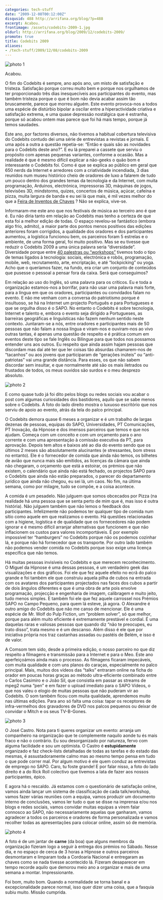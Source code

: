 ```yaml
---
categories: tech-stuff
date: "2009-12-08T00:12:00Z"
disqusid: 488 http://arrifana.org/blog/?p=488
excerpt: Acabou.
frontimage: /assets/codebits-2009-1.jpg
oldurl: http://arrifana.org/blog/2009/12/codebits-2009/
promote: true
title: Codebits 2009
aliases:
- /tech-stuff/2009/12/08/codebits-2009
---
```


![](/assets/codebits-2009-1.jpg "photo 1")

Acabou.

O fim do Codebits é sempre, ano após ano, um misto de satisfação e tristeza. Satisfação porque correu muito bem e porque nos orgulhamos de ter proporcionado três dias inesquecíveis aos participantes do evento, mas também tristeza porque o que é bom não devia acabar assim tão bruscamente, parece que morreu alguém. Este evento provoca-nos a todos uma espécie de distúrbio bipolar a oscilar entre a hiperactividade criativa e satisfação extrema, e uma quase depressão nostálgica que é estranha, porque só acabou ontem mas parece que foi há mais tempo, porque já temos saudades.

Este ano, por factores diversos, não tivemos a habitual cobertura televisiva do Codebits contudo dei uma série de entrevistas a revistas e jornais. E uma após a outra a questão repetia-se: “Então e quais são as novidades para o Codebits deste ano?”. E eu lá preparei a cassete que serviu o propósito com apenas pequenas variantes, conforme a ocasião. Mas a realidade é que é mesmo difícil explicar a não-geeks o quão bom e interessante o Codebits foi. Como é que se explica ao público em geral que 650 nerds da Internet e arredores com a criatividade incendiada, 3 dias reunidos num museu histórico cheio de oradores de luxo a falarem de tudo um pouco dentro dos grandes temas da tecnologia e da Internet, com muita programação, Arduinos, electrónica, impressoras 3D, máquinas de jogos, televisões 3D, mindstorms, quizes, concertos de música, açúcar, cafeína e pizza, muita largura de banda e eu sei lá que mais, é mil vezes melhor do que a [Feira de Inventos de Chaves][1] ? Não se explica, vive-se.

Informaram-me este ano que nos festivais de música ao terceiro ano é que é. Eu não diria tanto em relação ao Codebits mas tenho a certeza de que esta foi a melhor edição de todas. O espaço revelou-se fantástico (embora algo frio, admito), a maior parte dos pontos menos positivos das edições anteriores foram corrigidos, a qualidade dos oradores e dos participantes aumentou, a logística funcionou bem, os parceiros foram 5 estrelas e o ambiente, de uma forma geral, foi muito positivo. Mas se eu tivesse que reduzir o Codebits 2009 a uma única palavra seria “diversidade”. Diversidade porque entre [40 palestras ou “workshops”][2] tivemos todo o tipo de temas ligados à tecnologia: sociais, electrónica e robôs, programação, mobile, web, recrutamento, arte, encriptação, e até “lockpicking” ou yoga. Acho que o queríamos fazer, na fundo, era criar um conjunto de conteúdos que pusesse o pessoal a pensar fora da caixa. Será que conseguimos?

Em relação ao uso do Inglês, só uma palavra para os críticos. Eu e toda a organização estamos-nos a borrifar, para não usar uma palavra mais forte, para a língua em que os oradores, participantes ou convidados falam no evento. E não me venham com a conversa do patriotismo porque é insultuoso, se há na Internet um projecto Português e para Portugueses e que se orgulha disso é o SAPO. No entanto o Codebits é sobre tecnologia, Internet e talento e, embora o evento seja dirigido a Portugueses, as barreiras geográficas e linguísticas não fazem nenhum sentido neste contexto. Juntaram-se a nós, entre oradores e participantes mais de 50 pessoas que não falam a nossa língua e viram-nos e ouviram-nos ao vivo outras tantas, é apenas uma questão de respeito e é prática comum em eventos deste tipo se fale Inglês ou Bilingue para que todos nos possamos entender uns aos outros. Eu respeito que ainda assim hajam pessoas que discordam mas daí até ter que ler coisas tão absurdas chamarem-nos de “tacanhos” ou aos jovens que participaram de “gerações inúteis” ou “anti-patriotas” vai uma grande distância. Para esses, os que não sabem discordar sem insultar, e que normalmente até são os mais iletrados ou frustados de todos, os meus ouvidos são surdos e o meu desprezo absoluto.

![](/assets/codebits-2009-2.jpg "photo 2")

E como quase tudo já foi dito pelos blogs ou redes sociais vou acabar o post com algumas curiosidades dos bastidores, aquilo que se sabe menos sobre o Codebits. A foto do lado direito mostra o luxuoso escritório que nos serviu de apoio ao evento, atrás da tela do palco principal.

O Codebits demora quase 6 meses a organizar e é um trabalho de largas dezenas de pessoas, equipas do SAPO, Universidades, PT Comunicações, PT Inovação, da Hipnose e dos imensos parceiros que temos e que nos ajudam. Começa com um conceito e com um orçamento para o ano corrente e com uma apresentação à comissão executiva da PT, para aprovação. Depois tem altos e baixos até ao dia do evento sendo que os últimos 2 meses são absolutamente alucinantes (e stressantes, bom stress no entanto). Ele é o fornecedor de comida que ainda não temos, os bilhetes de avião que nunca mais são emitidos, as licenças da câmara que ainda não chegaram, o orçamento que está a estoirar, os prémios que não existem, o calendário que ainda não está fechado, os projectos SAPO para o Codebits que ainda não estão preparados, o parecer do departamento jurídico que ainda não chegou, eu sei lá, um caos. No fim, na última semana, como por milagre, tudo se compõe, e a coisa acontece.

A comida é um pesadelo. Não julguem que somos obcecados por Pizza (na realidade há uma pessoa que se senta perto de mim que é, mas isso é outra história). Não julguem também que não lemos o feedback dos participantes. Infelizmente não podemos ter qualquer tipo de comida num sítio como aquele em que realizamos o evento. Há questões relacionadas com a higiene, logística e de qualidade que os fornecedores não podem ignorar e é mesmo difícil arranjar alternativas que funcionem e que não inflacionem os custos para valores incomportáveis. É por exemplo impossível ter “hamburgers” no Codebits porque não os podemos cozinhar lá, e porque não há fornecedor que os transporte. Por outro lado também não podemos vender comida no Codebits porque isso exige uma licença específica que não temos.

Há muitas pessoas invisíveis no Codebits e que merecem reconhecimento. O Miguel da Hipnose é uma dessas pessoas, é um verdadeiro geek das visualizações e dos gráficos. Foi ele que fez aquele efeito no ecrã do palco grande e foi também ele que construiu aquela pilha de cubos na entrada com os avatares dos participantes projectados nas faces dos cubos a partir de dois ângulos diferentes e que é uma obra de arte pois envolve programação, projecção e engenharia de imagem, calibragem  e muito jeito, tudo menos simples. E também foi ele que fez aquele carrossel nos Prémios SAPO no Campo Pequeno, para quem lá esteve, já agora. O Alexandre é outro amigo do Codebits que não me canso de mencionar. Ele é uma espécie de Mr. Wolf do Pulp Fiction, um “problem solver”, só que melhor, porque para além muito eficiente é extremamente prestável e cordial. É uma daquelas raras e valiosas pessoas que quando diz “não te preocupes, eu trato disso”, trata mesmo e é um descanso. Além disso é ele que por iniciativa própria nos traz castanhas assadas ou pastéis de Belém, e isso é de valor.

A Comsom tem sido, desde a primeira edição, o nosso parceiro no que diz respeito a filmagens e transmissão para a Internet e para o Meo. Este ano aperfeiçoámos ainda mais o processo. As filmagens ficaram impecáveis, com muita qualidade e com uns planos do caraças, especialmente no palco principal. Mais, muitos dos vídeos das “talks” entraram online na ficha do orador em poucas horas graças ao método ultra-eficiente combinado entre o Carlos Casimiro e o João Sil, que consistia em passar as streams de mpeg2 numa “pen” e em fazer o upload imediato para o SAPO Vídeos, o que nos valeu o elogio de muitas pessoas que não puderam vir ao Codebits. O som também ficou com muita qualidade, aprendemos muito nas últimas edições. Para ano só falta uma coisa: tapar os receptores de infra-vermelhos dos gravadores de DVD nos palcos pequenos ou deixar de convidar o Mitch e os seus TV-B-Gones.

![](/assets/codebits-2009-3.jpg "photo 3")

O José Castro. Nota para ti queres organizar um evento: arranja um companheiro na organização que te complemente naquilo aonde tu és mais fraco e não o contrário. Eu sou desorganizado por natureza, fervo com alguma facilidade e sou um optimista. O Castro é **estupidamente** organizado e faz check-lists detalhadas de todas as tarefas e do estado das mesmas, é assustadoramente calmo mas ao mesmo tempo pensa em tudo o que pode correr mal. Por algum motivo é ele quem conduz as entrevistas de emprego no SAPO. Caro, tu foste grande! E por falar nisso, a foto do lado direito é a do Rick Roll colectivo que tivemos a lata de fazer aos nossos participantes, épico.

E agora há o rescaldo. Já estamos com o questionário de satisfação online, vamos ainda lançar um sistema de classificação de cada talk/workshop, vamos fazer várias reuniões com a equipa, vamos produzir um documento interno de conclusões, vamos ler tudo o que se disse na imprensa e/ou nos blogs e redes sociais, vamos convidar muitas equipas a virem falar connosco ao SAPO, não necessariamente aquelas que ganharam, vamos agradecer a todos os parceiros e oradores de forma personalizada e vamos recolher todas as apresentações para colocar online, assim só de memória.

![](/assets/codebits-2009-4.jpg "photo 4")

A foto é de um jantar de **carne** (da boa) que alguns membros da organização fizeram logo a seguir à entrega dos prémios no Sábado. Nesse dia, e no espaço de cerca de 3 horas a Hipnose e outros parceiros desmontaram e limparam toda a Cordoaria Nacional e entregaram as chaves como se nada tivesse acontecido lá. Fizeram desaparecer em tempo recorde aquilo que demorou meio ano a organizar e mais de uma semana a montar. Impressionante.

Foi bom, muito bom. Quando a normalidade se torna banal e a excepcionalidade parece normal, isso quer dizer uma coisa, que a fasquia subiu muito. Missão cumprida.

[1]: http://23xk.sl.pt
[2]: http://codebits.eu/s/calendar